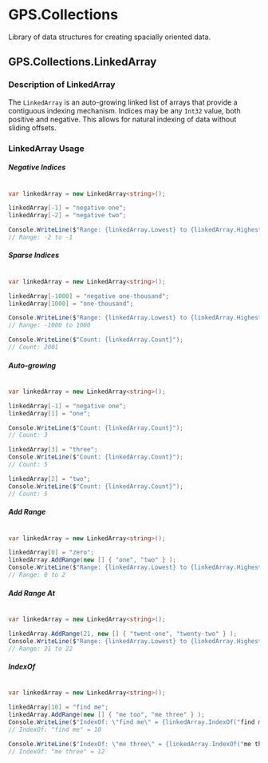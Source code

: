 # GPS.Collections

Library of data structures for creating spacially oriented data.

## GPS.Collections.LinkedArray<T>

### Description of LinkedArray

The `LinkedArray` is an auto-growing linked list of arrays that provide a contiguous indexing mechanism.  Indices may be any `Int32` value, both positive and negative.  This allows for natural indexing of data without sliding offsets.

### LinkedArray Usage

##### Negative Indices

```csharp

var linkedArray = new LinkedArray<string>();

linkedArray[-1] = "negative one";
linkedArray[-2] = "negative two";

Console.WriteLine($"Range: {linkedArray.Lowest} to {linkedArray.Highest}");
// Range: -2 to -1

```

##### Sparse Indices

```csharp

var linkedArray = new LinkedArray<string>();

linkedArray[-1000] = "negative one-thousand";
linkedArray[1000] = "one-thousand";

Console.WriteLine($"Range: {linkedArray.Lowest} to {linkedArray.Highest}");
// Range: -1000 to 1000

Console.WriteLine($"Count: {linkedArray.Count}");
// Count: 2001

```

##### Auto-growing

```csharp

var linkedArray = new LinkedArray<string>();

linkedArray[-1] = "negative one";
linkedArray[1] = "one";

Console.WriteLine($"Count: {linkedArray.Count}");
// Count: 3

linkedArray[3] = "three";
Console.WriteLine($"Count: {linkedArray.Count}");
// Count: 5

linkedArray[2] = "two";
Console.WriteLine($"Count: {linkedArray.Count}");
// Count: 5

```

##### Add Range

```csharp

var linkedArray = new LinkedArray<string>();

linkedArray[0] = "zero";
linkedArray.AddRange(new [] { "one", "two" } );
Console.WriteLine($"Range: {linkedArray.Lowest} to {linkedArray.Highest}");
// Range: 0 to 2

```

##### Add Range At

```csharp

var linkedArray = new LinkedArray<string>();

linkedArray.AddRange(21, new [] { "twent-one", "twenty-two" } );
Console.WriteLine($"Range: {linkedArray.Lowest} to {linkedArray.Highest}");
// Range: 21 to 22

```

##### IndexOf

```csharp

var linkedArray = new LinkedArray<string>();

linkedArray[10] = "find me";
linkedArray.AddRange(new [] { "me too", "me three" } );
Console.WriteLine($"IndexOf: \"find me\" = {linkedArray.IndexOf("find me")}");
// IndexOf: "find me" = 10

Console.WriteLine($"IndexOf: \"me three\" = {linkedArray.IndexOf("me three")}");
// IndexOf: "me three" = 12

```
